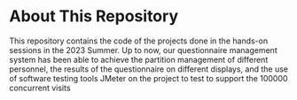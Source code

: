 # About This Repository
This repository contains the code of the projects done in the hands-on sessions in the 2023 Summer.
Up to now, our questionnaire management system has been able to achieve the partition management of different personnel, the results of the questionnaire on different displays, and the use of software testing tools JMeter on the project to test to support the 100000 concurrent visits
